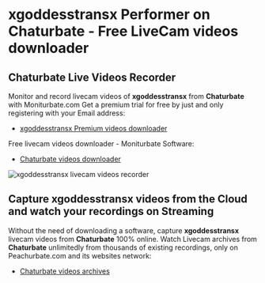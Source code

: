 # xgoddesstransx Performer on Chaturbate - Free LiveCam videos downloader

## Chaturbate Live Videos Recorder

Monitor and record livecam videos of **xgoddesstransx** from **Chaturbate** with Moniturbate.com
Get a premium trial for free by just and only registering with your Email address:
* [xgoddesstransx Premium videos downloader](https://moniturbate.com/request-demo-licence-key.html)

Free livecam videos downloader - Moniturbate Software:
* [Chaturbate videos downloader](https://moniturbate.com/moniturbate-download-software.html)

![xgoddesstransx livecam videos recorder](https://peachurnet.com/templates/moniturbate-software.png)


## Capture xgoddesstransx videos from the Cloud and watch your recordings on Streaming

Without the need of downloading a software, capture **xgoddesstransx** livecam videos from **Chaturbate** 100% online.
Watch Livecam archives from **Chaturbate** unlimitedly from thousands of existing recordings, only on Peachurbate.com and its websites network:
* [Chaturbate videos archives](https://peachurnet.com/)